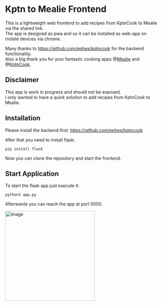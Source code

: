 # Kptn to Mealie Frontend

This is a lightweigth web frontend to add recipes from KptnCook to Mealie via the shared link. <br/>
The app is designed as pwa and so it can be installed as web-app on mobile devices via chrome. 

Many thanks to https://github.com/ephes/kptncook for the backend functionality. <br/>
Also a big thank you for your fantastic cooking apps @[Mealie](https://mealie.io/) and @[KptnCook](https://www.kptncook.com/). 

## Disclaimer
This app is work in progress and should not be exposed. <br/>
I only wanted to have a quick solution to add recipes from KptnCook to Mealie.

## Installation
Please install the backend first: https://github.com/ephes/kptncook 

After that you need to install flask:
```
pip install flask
```
Now you can clone the repository and start the frontend.

## Start Application
To start the flask app just execute it:
```
python3 app.py
```
Afterwards you can reach the app at port 5000.

<img width="289" alt="image" src="https://github.com/user-attachments/assets/8a0c70aa-7b64-437f-8631-1f86884fcf0e" />

